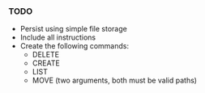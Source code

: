 ### TODO

- Persist using simple file storage
- Include all instructions
- Create the following commands:
  - DELETE
  - CREATE
  - LIST
  - MOVE (two arguments, both must be valid paths)
